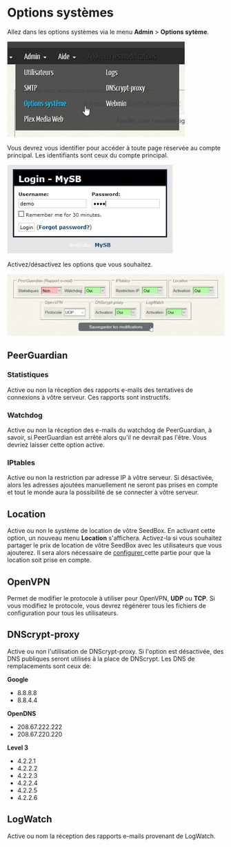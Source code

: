 # Options systèmes

Allez dans les options systèmes via le menu **Admin** &gt; **Options sytème**.

![](../.gitbook/assets/menu_admin_options.jpg)

Vous devrez vous identifier pour accéder à toute page réservée au compte principal.
Les identifiants sont ceux du compte principal.

![](../.gitbook/assets/admin_login.jpg)

Activez/désactivez les options que vous souhaitez.

![](../.gitbook/assets/options_system.jpg)

## PeerGuardian

### Statistiques

Active ou non la réception des rapports e-mails des tentatives de connexions à vôtre serveur.
Ces rapports sont instructifs.

### Watchdog

Active ou non la réception des e-mails du watchdog de PeerGuardian, à savoir, si PeerGuardian est arrêté alors qu'il ne devrait pas l'être.
Vous devriez laisser cette option active.

### IPtables

Active ou non la restriction par adresse IP à vôtre serveur.
Si désactivée, alors les adresses ajoutées manuellement ne seront pas prises en compte et tout le monde aura la possibilité de se connecter à vôtre serveur.

## Location

Active ou non le système de location de vôtre SeedBox.
En activant cette option, un nouveau menu **Location** s'affichera.
Activez-la si vous souhaitez partager le prix de location de vôtre SeedBox avec les utilisateurs que vous ajouterez. Il sera alors nécessaire de [configurer ](https://mysb.gitbook.io/doc/v/v5.4_fr/configuration/gestion-locative)cette partie pour que la location soit prise en compte.

## OpenVPN

Permet de modifier le protocole à utiliser pour OpenVPN, **UDP** ou **TCP**.
Si vous modifiez le protocole, vous devrez régénérer tous les fichiers de configuration pour tous les utilisateurs.

## DNScrypt-proxy

Active ou non l'utilisation de DNScrypt-proxy.
Si l'option est désactivée, des DNS publiques seront utilisés à la place de DNScrypt.
Les DNS de remplacements sont ceux de:

**Google**

* 8.8.8.8
* 8.8.4.4

**OpenDNS**

* 208.67.222.222
* 208.67.220.220

**Level 3**

* 4.2.2.1
* 4.2.2.2
* 4.2.2.3
* 4.2.2.4
* 4.2.2.5
* 4.2.2.6

## LogWatch

Active ou nom la réception des rapports e-mails provenant de LogWatch.
